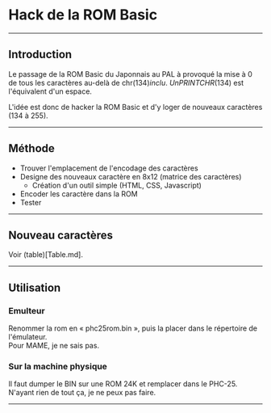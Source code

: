 # Hack de la ROM Basic

___
## Introduction

Le passage de la ROM Basic du Japonnais au PAL à provoqué la mise à 0 de tous les caractères au-delà de chr$(134) inclu.\
Un PRINT CHR$(134) est l'équivalent d'un espace.

L'idée est donc de hacker la ROM Basic et d'y loger de nouveaux caractères (134 à 255).

___
## Méthode

- Trouver l'emplacement de l'encodage des caractères
- Designe des nouveaux caractère en 8x12 (matrice des caractères)
  - Création d'un outil simple (HTML, CSS, Javascript)
- Encoder les caractère dans la ROM
- Tester

___
## Nouveau caractères

Voir (table)[Table.md].


___
## Utilisation

### Emulteur

Renommer la rom en « phc25rom.bin », puis la placer dans le répertoire de l'émulateur.\
Pour MAME, je ne sais pas.

### Sur la machine physique

Il faut dumper le BIN sur une ROM 24K et remplacer dans le PHC-25.\
N'ayant rien de tout ça, je ne peux pas faire.

___
